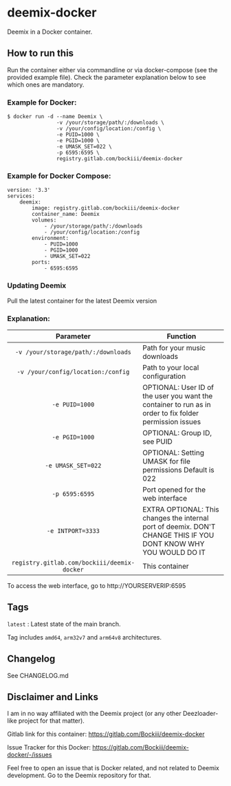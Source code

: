 # deemix-docker

Deemix in a Docker container.

## How to run this

Run the container either via commandline or via docker-compose (see the provided example file).
Check the parameter explanation below to see which ones are mandatory.

### Example for Docker:
```
$ docker run -d --name Deemix \
				-v /your/storage/path/:/downloads \
				-v /your/config/location:/config \
				-e PUID=1000 \
				-e PGID=1000 \
				-e UMASK_SET=022 \
				-p 6595:6595 \
				registry.gitlab.com/bockiii/deemix-docker
```

### Example for Docker Compose:
```
version: '3.3'
services:
	deemix:
		image: registry.gitlab.com/bockiii/deemix-docker
		container_name: Deemix
		volumes:
			- /your/storage/path/:/downloads
			- /your/config/location:/config
		environment:
			- PUID=1000
			- PGID=1000
			- UMASK_SET=022
		ports:
			- 6595:6595
```

### Updating Deemix

Pull the latest container for the latest Deemix version

### Explanation:

| Parameter | Function |
| :----: | --- |
| `-v /your/storage/path/:/downloads` | Path for your music downloads |
| `-v /your/config/location:/config` | Path to your local configuration |
| `-e PUID=1000` | OPTIONAL: User ID of the user you want the container to run as in order to fix folder permission issues |
| `-e PGID=1000` | OPTIONAL: Group ID, see PUID |
| `-e UMASK_SET=022` | OPTIONAL: Setting UMASK for file permissions Default is 022 |
| `-p 6595:6595` | Port opened for the web interface |
| `-e INTPORT=3333` | EXTRA OPTIONAL: This changes the internal port of deemix. DON'T CHANGE THIS IF YOU DONT KNOW WHY YOU WOULD DO IT |
| `registry.gitlab.com/bockiii/deemix-docker` | This container |

To access the web interface, go to http://YOURSERVERIP:6595 

## Tags

`latest`                : Latest state of the main branch.

Tag includes `amd64`, `arm32v7` and `arm64v8` architectures.

## Changelog

See CHANGELOG.md

## Disclaimer and Links

I am in no way affiliated with the Deemix project (or any other Deezloader-like project for that matter).

Gitlab link for this container: https://gitlab.com/Bockiii/deemix-docker

Issue Tracker for this Docker: https://gitlab.com/Bockiii/deemix-docker/-/issues

Feel free to open an issue that is Docker related, and not related to Deemix development. Go to the Deemix repository for that.
